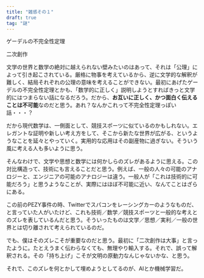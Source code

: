 ```yaml
---
title: "雑感その１"
draft: true
tag: "謎"
---
```


ゲーデルの不完全性定理

二次創作

文学の世界と数学の絶対に越えられない壁みたいのはあって、それは「公理」によって引き起こされている。厳格に物事を考えているから、逆に文学的な解釈が難しく、結局それぞれの公理の意味を考えることができない。最初にあげたゲーデルの不完全性定理とかも、「数学的に正しく」説明しようとすればきっと文学的にはつまらない話になるだろう。だから、**お互いに正しく、かつ面白く伝えることは不可能**なのだと思う。あれ？なんかこれって不完全性定理っぽい話・・・？

だから現代数学は、一側面として、競技スポーツに似ているのかもしれない。エレガントな証明や新しい考え方をして、そこから新たな世界が広がる、というようなことを延々とやっていく。実用的な応用はその副産物に過ぎない。そういう風に考える人も多いように思う。

そんなわけで、文学や思想と数学には何かしらのズレがあるように思える。この対比構造って、技術にも言えることだと思う。例えば、一般の人々の可能のアナロジーと、エンジニアの可能のアナロジーは違う。一般人が「これは技術的に可能だろう」と思うようなことが、実際にはほぼ不可能に近い、なんてことはざらにある。

この前のPEZY事件の時、Twitterでスパコンをレーシングカーのようなものだ、と言っていた人がいたけど、これも技術／数学／競技スポーツと一般的な考えとのズレを表しているんだと思う。そういったものは文学／思想／実利／一般の世界とは切り離されて考えられているのだ。

でも、僕はそのズレこそが重要なのだと思う。最初に「二次創作は大事」と言ったように。たとえうまく伝わらなくても、無理やり輸入する。それで、誤って解釈される。その「持ち上げ」こそが文明の原動力なんじゃないかな、と思う。

それで、このズレを何とかして埋めようとしてるのが、AIとか機械学習だ。